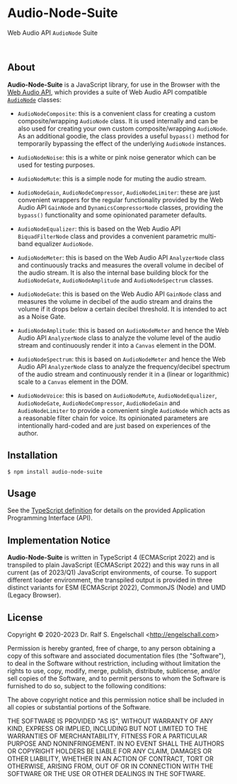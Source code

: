 
Audio-Node-Suite
================

Web Audio API `AudioNode` Suite

<p/>
<img src="https://nodei.co/npm/audio-node-suite.png?downloads=true&stars=true" alt=""/>

<p/>
<img src="https://david-dm.org/rse/audio-node-suite.png" alt=""/>

About
-----

**Audio-Node-Suite** is a JavaScript library, for use in the Browser
with the [Web Audio API](https://www.w3.org/TR/webaudio/),
which provides a suite of Web Audio API compatible
[`AudioNode`](https://developer.mozilla.org/en-US/docs/Web/API/AudioNode)
classes:

- `AudioNodeComposite`: this is a convenient class for creating
  a custom composite/wrapping `AudioNode` class. It is used internally
  and can be also used for creating your own custom composite/wrapping
  `AudioNode`. As an additional goodie, the class provides a useful
  `bypass()` method for temporarily bypassing the effect of the
  underlying `AudioNode` instances.

- `AudioNodeNoise`: this is a white or pink noise generator which
  can be used for testing purposes.

- `AudioNodeMute`: this is a simple node for muting the audio stream.

- `AudioNodeGain`, `AudioNodeCompressor`, `AudioNodeLimiter`: these
  are just convenient wrappers for the regular functionality provided
  by the Web Audio API `GainNode` and `DynamicsCompressorNode` classes,
  providing the `bypass()` functionality and some opinionated parameter defaults.

- `AudioNodeEqualizer`: this is based on the Web Audio API `BiquadFilterNode`
  class and provides a convenient parametric multi-band equalizer `AudioNode`.

- `AudioNodeMeter`: this is based on the Web Audio API `AnalyzerNode`
  class and continuously tracks and measures the overall volume
  in decibel of the audio stream. It is also the internal base
  building block for the `AudioNodeGate`, `AudioNodeAmplitude` and
  `AudioNodeSpectrum` classes.

- `AudioNodeGate`: this is based on the Web Audio API `GainNode`
  class and measures the volume in decibel of the audio stream and
  drains the volume if it drops below a certain decibel threshold. It is
  intended to act as a Noise Gate.

- `AudioNodeAmplitude`: this is based on `AudioNodeMeter` and
  hence the Web Audio API `AnalyzerNode` class to analyze the
  volume level of the audio stream and continuously render
  it into a `Canvas` element in the DOM.

- `AudioNodeSpectrum`: this is based on `AudioNodeMeter` and
  hence the Web Audio API `AnalyzerNode` class to analyze the
  frequency/decibel spectrum of the audio stream and continuously render
  it in a (linear or logarithmic) scale to a `Canvas` element in the
  DOM.

- `AudioNodeVoice`: this is based on `AudioNodeMute`, `AudioNodeEqualizer`,
  `AudioNodeGate`, `AudioNodeCompressor`, `AudioNodeGain` and
  `AudioNodeLimiter` to provide a convenient single `AudioNode`
  which acts as a reasonable filter chain for voice. Its opinionated
  parameters are intentionally hard-coded and are just based on
  experiences of the author.

Installation
------------

```shell
$ npm install audio-node-suite
```

Usage
-----

See the [TypeScript definition](src/audio-node-suite.d.ts)
for details on the provided Application Programming Interface (API).

Implementation Notice
---------------------

**Audio-Node-Suite** is written in TypeScript 4 (ECMAScript 2022) and
is transpiled to plain JavaScript (ECMAScript 2022) and this way runs
in all current (as of 2023/Q1) JavaScript environments, of course. To
support different loader environment, the transpiled output is provided
in three distinct variants for ESM (ECMAScript 2022), CommonJS (Node)
and UMD (Legacy Browser).

License
-------

Copyright &copy; 2020-2023 Dr. Ralf S. Engelschall &lt;http://engelschall.com&gt;

Permission is hereby granted, free of charge, to any person obtaining
a copy of this software and associated documentation files (the
"Software"), to deal in the Software without restriction, including
without limitation the rights to use, copy, modify, merge, publish,
distribute, sublicense, and/or sell copies of the Software, and to
permit persons to whom the Software is furnished to do so, subject to
the following conditions:

The above copyright notice and this permission notice shall be included
in all copies or substantial portions of the Software.

THE SOFTWARE IS PROVIDED "AS IS", WITHOUT WARRANTY OF ANY KIND,
EXPRESS OR IMPLIED, INCLUDING BUT NOT LIMITED TO THE WARRANTIES OF
MERCHANTABILITY, FITNESS FOR A PARTICULAR PURPOSE AND NONINFRINGEMENT.
IN NO EVENT SHALL THE AUTHORS OR COPYRIGHT HOLDERS BE LIABLE FOR ANY
CLAIM, DAMAGES OR OTHER LIABILITY, WHETHER IN AN ACTION OF CONTRACT,
TORT OR OTHERWISE, ARISING FROM, OUT OF OR IN CONNECTION WITH THE
SOFTWARE OR THE USE OR OTHER DEALINGS IN THE SOFTWARE.

